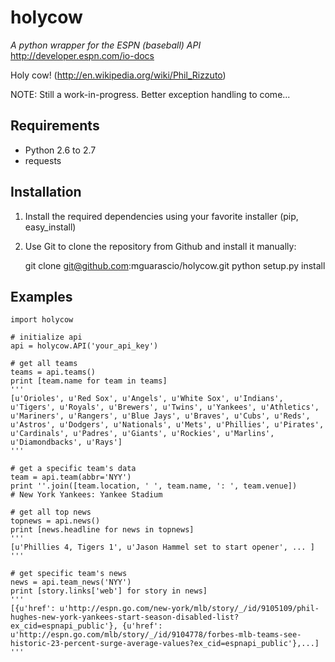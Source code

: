 holycow
=======
*A python wrapper for the ESPN (baseball) API*   
http://developer.espn.com/io-docs

Holy cow! (http://en.wikipedia.org/wiki/Phil_Rizzuto)

NOTE: Still a work-in-progress. Better exception handling to come...

Requirements
-----------------
- Python 2.6 to 2.7
- requests


Installation
------------
1) Install the required dependencies using your favorite installer (pip, easy_install)

2) Use Git to clone the repository from Github
and install it manually:

	git clone git@github.com:mguarascio/holycow.git
	python setup.py install

Examples
--------
	import holycow

	# initialize api
	api = holycow.API('your_api_key')

	# get all teams 
	teams = api.teams()
	print [team.name for team in teams]
	'''
	[u'Orioles', u'Red Sox', u'Angels', u'White Sox', u'Indians', u'Tigers', u'Royals', u'Brewers', u'Twins', u'Yankees', u'Athletics', u'Mariners', u'Rangers', u'Blue Jays', u'Braves', u'Cubs', u'Reds', u'Astros', u'Dodgers', u'Nationals', u'Mets', u'Phillies', u'Pirates', u'Cardinals', u'Padres', u'Giants', u'Rockies', u'Marlins', u'Diamondbacks', u'Rays']
	'''
 
	# get a specific team's data
	team = api.team(abbr='NYY')
	print ''.join([team.location, ' ', team.name, ': ', team.venue])
	# New York Yankees: Yankee Stadium 	

	# get all top news 
	topnews = api.news()
	print [news.headline for news in topnews]
	'''
	[u'Phillies 4, Tigers 1', u'Jason Hammel set to start opener', ... ]
	'''
	
	# get specific team's news
	news = api.team_news('NYY')
	print [story.links['web'] for story in news]	
	'''
	[{u'href': u'http://espn.go.com/new-york/mlb/story/_/id/9105109/phil-hughes-new-york-yankees-start-season-disabled-list?ex_cid=espnapi_public'}, {u'href': u'http://espn.go.com/mlb/story/_/id/9104778/forbes-mlb-teams-see-historic-23-percent-surge-average-values?ex_cid=espnapi_public'},...]
	'''

